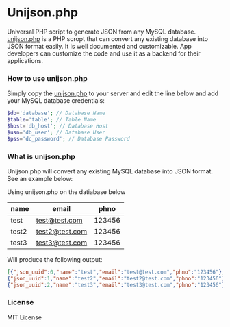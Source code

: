 # Unijson.php
Universal PHP script to generate JSON from any MySQL database. [unijson.php](unijson.php) is a PHP scropt that can convert any existing database into JSON format easily. It is well documented and customizable. App developers can customize the code and use it as a backend for their applications.

### How to use unijson.php
Simply copy the [unijson.php](ujson.php) to your server and edit the line below and add your MySQL database credentials:
```PHP
$db='database'; // Database Name
$table='table'; // Table Name
$host='db_host'; // Database Host
$usn='db_user'; // Database User
$pss='dc_password'; // Database Password
```

### What is unijson.php
Unijson.php will convert any existing MySQL database into JSON format. See an example below:

Using unijson.php on the datiabase below

| name | email | phno |
|--------|--------|--------|
| test | test@test.com | 123456 |
| test2 | test2@test.com | 123456 |
| test3 | test3@test.com | 123456 |

Will produce the following output:
```JSON
[{"json_uuid":0,"name":"test","email":"test@test.com","phno":"123456"},
{"json_uuid":1,"name":"test2","email":"test2@test.com","phno":"123456"},
{"json_uuid":2,"name":"test3","email":"test3@test.com","phno":"123456"}]

```

### License
MIT License